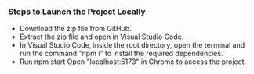 ### Steps to Launch the Project Locally

- Download the zip file from GitHub.
- Extract the zip file and open in Visual Studio Code.
- In Visual Studio Code, inside the root directory, open the terminal and run the command "npm i" to install the required dependencies.
- Run npm start
  Open "localhost:5173" in Chrome to access the project.
